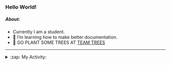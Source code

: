 ### Hello World!

##### About:
- Currently I am a student.
- 🌱 I’m learning how to make better documentation.
- 🌱 GO PLANT SOME TREES AT [TEAM TREES](https://teamtrees.org/)

---
<details>
  <summary>:zap: My Activity:</summary>
  
<!--START_SECTION:waka-->
![Code Time](http://img.shields.io/badge/Code%20Time-1%2C115%20hrs%2047%20mins-blue)

**I'm a Night 🦉** 

```text
🌞 Morning                1482 commits        ██░░░░░░░░░░░░░░░░░░░░░░░   09.47 % 
🌆 Daytime                5395 commits        █████████░░░░░░░░░░░░░░░░   34.48 % 
🌃 Evening                4471 commits        ███████░░░░░░░░░░░░░░░░░░   28.57 % 
🌙 Night                  4299 commits        ███████░░░░░░░░░░░░░░░░░░   27.47 % 
```
📅 **I'm Most Productive on Wednesday** 

```text
Monday                   2316 commits        ████░░░░░░░░░░░░░░░░░░░░░   14.80 % 
Tuesday                  1948 commits        ███░░░░░░░░░░░░░░░░░░░░░░   12.45 % 
Wednesday                3732 commits        ██████░░░░░░░░░░░░░░░░░░░   23.85 % 
Thursday                 2023 commits        ███░░░░░░░░░░░░░░░░░░░░░░   12.93 % 
Friday                   1536 commits        ██░░░░░░░░░░░░░░░░░░░░░░░   09.82 % 
Saturday                 1406 commits        ██░░░░░░░░░░░░░░░░░░░░░░░   08.99 % 
Sunday                   2686 commits        ████░░░░░░░░░░░░░░░░░░░░░   17.17 % 
```


📊 **This Week I Spent My Time On** 

```text
🔥 Editors: 
VS Code                  4 hrs 24 mins       █████████████████████████   100.00 % 

🐱‍💻 Projects: 
praise                   3 hrs 58 mins       ███████████████████████░░   90.10 % 
recurring-call-reminder  24 mins             ██░░░░░░░░░░░░░░░░░░░░░░░   09.14 % 
CSF22                    2 mins              ░░░░░░░░░░░░░░░░░░░░░░░░░   00.76 % 
```


 Last Updated on 06/05/2023 10:08:33 UTC
<!--END_SECTION:waka-->
</details>
